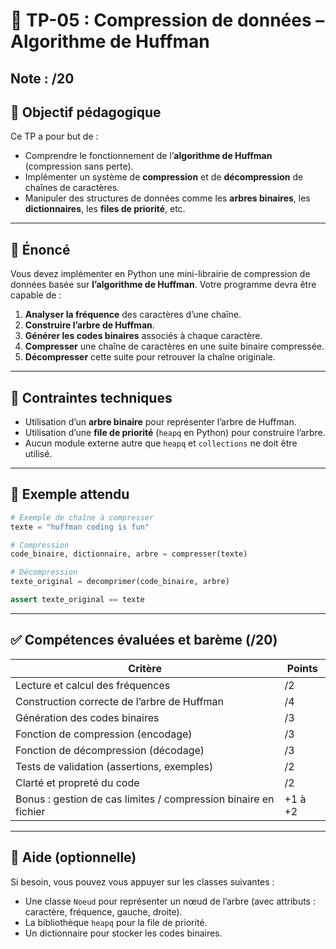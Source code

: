 # 📝 TP-05 : Compression de données – Algorithme de Huffman  
**Note : /20**  
---

## 🎯 Objectif pédagogique

Ce TP a pour but de :
- Comprendre le fonctionnement de l’**algorithme de Huffman** (compression sans perte).
- Implémenter un système de **compression** et de **décompression** de chaînes de caractères.
- Manipuler des structures de données comme les **arbres binaires**, les **dictionnaires**, les **files de priorité**, etc.

---

## 📄 Énoncé

Vous devez implémenter en Python une mini-librairie de compression de données basée sur **l’algorithme de Huffman**. Votre programme devra être capable de :

1. **Analyser la fréquence** des caractères d’une chaîne.
2. **Construire l’arbre de Huffman**.
3. **Générer les codes binaires** associés à chaque caractère.
4. **Compresser** une chaîne de caractères en une suite binaire compressée.
5. **Décompresser** cette suite pour retrouver la chaîne originale.

---

## 🔧 Contraintes techniques

- Utilisation d’un **arbre binaire** pour représenter l’arbre de Huffman.
- Utilisation d’une **file de priorité** (`heapq` en Python) pour construire l’arbre.
- Aucun module externe autre que `heapq` et `collections` ne doit être utilisé.

---

## 📌 Exemple attendu

```python
# Exemple de chaîne à compresser
texte = "huffman coding is fun"

# Compression
code_binaire, dictionnaire, arbre = compresser(texte)

# Décompression
texte_original = decomprimer(code_binaire, arbre)

assert texte_original == texte
```

---

## ✅ Compétences évaluées et barème (/20)

| Critère                                          | Points |
|--------------------------------------------------|--------|
| Lecture et calcul des fréquences                 | /2     |
| Construction correcte de l’arbre de Huffman      | /4     |
| Génération des codes binaires                    | /3     |
| Fonction de compression (encodage)               | /3     |
| Fonction de décompression (décodage)             | /3     |
| Tests de validation (assertions, exemples)       | /2     |
| Clarté et propreté du code                       | /2     |
| Bonus : gestion de cas limites / compression binaire en fichier | +1 à +2 |

---

## 🧠 Aide (optionnelle)

Si besoin, vous pouvez vous appuyer sur les classes suivantes :
- Une classe `Noeud` pour représenter un nœud de l’arbre (avec attributs : caractère, fréquence, gauche, droite).
- La bibliothèque `heapq` pour la file de priorité.
- Un dictionnaire pour stocker les codes binaires.
